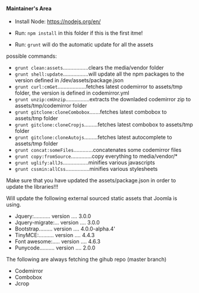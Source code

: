 #### Maintainer's Area

- Install Node:  https://nodejs.org/en/
- Run: `npm install` in this folder if this is the first itme!

- Run: `grunt` will do the automatic update for all the assets

possible commands:

- `grunt clean:assets`.................clears the media/vendor folder
- `grunt shell:update`.................will update all the npm packages to the version defined in /dev/assets/package.json
- `grunt curl:cmGet`...................fetches latest codemirror to assets/tmp folder, the version is defined in codemirror.yml
- `grunt unzip:cmUnzip`................extracts the downladed codemirror zip to assets/tmp/codemirror folder
- `grunt gitclone:cloneCombobox`.......fetches latest combobox to assets/tmp folder
- `grunt gitclone:cloneCropjs`.........fetches latest combobox to assets/tmp folder
- `grunt gitclone:cloneAutojs`.........fetches latest autocomplete to assets/tmp folder
- `grunt concat:someFiles`.............concatenates some codemirror files
- `grunt copy:fromSource`..............copy everything to media/vendor/*
- `grunt uglify:allJs`.................minifies various javascripts
- `grunt cssmin:allCss`................minifies various stylesheets

Make sure that you have updated the assets/package.json in order to update the libraries!!!

Will update the following external sourced static assets that Joomla is using.

- Jquery:........... version .... 3.0.0
- Jquery-migrate:... version .... 3.0.0
- Bootstrap......... version .... 4.0.0-alpha.4'
- TinyMCE:.......... version .... 4.4.3
- Font awesome:..... version .... 4.6.3
- Punycode.......... version .... 2.0.0

The following are always fetching the gihub repo (master branch)
- Codemirror
- Combobox
- Jcrop
